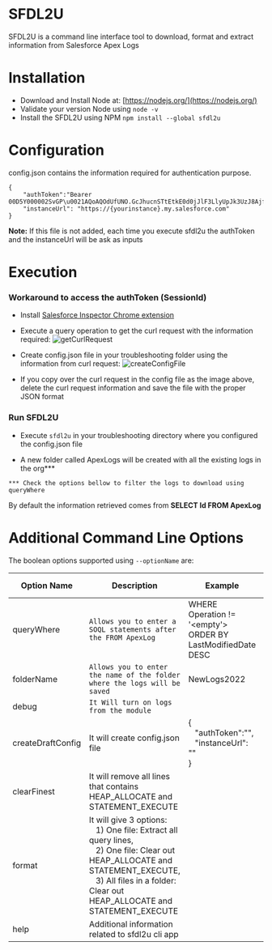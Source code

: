 
# SFDL2U
SFDL2U is a command line interface tool to download, format and extract information from Salesforce Apex Logs

# Installation

- Download and Install Node at: [https://nodejs.org/](https://nodejs.org/) 
- Validate your version Node using `node -v`
- Install the SFDL2U using NPM
	`npm install --global sfdl2u`

# Configuration

config.json contains the information required for authentication purpose.
```
{
	"authToken":"Bearer 00D5Y000002SvGP\u0021AQoAQOdUfUNO.GcJhucnSTtEtkE0d0jJlF3LlyUpJk3UzJ8AjfxDK_I_17.0q5ZnBoIeZDhV1uODluA5RLRNbCMEqWrb.vWS"
	"instanceUrl": "https://{yourinstance}.my.salesforce.com"
}
```
**Note:** If this file is not added, each time you execute sfdl2u the authToken and the instanceUrl will be ask as inputs


# Execution

  

### Workaround to access the authToken (SessionId)

  

- Install [Salesforce Inspector Chrome extension](https://chrome.google.com/webstore/detail/salesforce-inspector/aodjmnfhjibkcdimpodiifdjnnncaafh)

- Execute a query operation to get the curl request with the information required: ![getCurlRequest](https://mindful-unicorn-vro2dw-dev-ed--c.documentforce.com/sfc/dist/version/renditionDownload?rendition=ORIGINAL_Png&versionId=0685w00000OgnHN&operationContext=DELIVERY&contentId=05T5w00001MhpVv&page=0&d=/a/5w000000oHaB/uxDSW7RcSEK4D5W6mFJUs8ZbVRs8n791TFyOZ6B4iKw&oid=00D5w000004ChOL&dpt=null&viewId=)

  

- Create config.json file in your troubleshooting folder using the information from curl request: ![createConfigFile](https://mindful-unicorn-vro2dw-dev-ed--c.documentforce.com/sfc/dist/version/renditionDownload?rendition=ORIGINAL_Png&versionId=0685w00000OgnHI&operationContext=DELIVERY&contentId=05T5w00001MhpVq&page=0&d=/a/5w000000oHaa/f197EyKd2DJb_zvvXLcKedackgpnEsjdY3VR5GetCFU&oid=00D5w000004ChOL&dpt=null&viewId=)

- If you copy over the curl request in the config file as the image above, delete the curl request information and save the file with the proper JSON format

### Run SFDL2U

- Execute `sfdl2u` in your troubleshooting directory where you configured the config.json file

- A new folder called ApexLogs will be created with all the existing logs in the org***

  

`*** Check the options bellow to filter the logs to download using queryWhere`

  

By default the information retrieved comes from **SELECT Id FROM ApexLog**

# Additional Command Line Options
The boolean options supported using `--optionName` are:

| Option Name     |Description                   |Example                |Default value |
|----------------|-------------------------------|-----------------------|---------|
| queryWhere   |`Allows you to enter a SOQL statements after the FROM ApexLog` |WHERE Operation != '<empty'> ORDER BY LastModifiedDate DESC|
|folderName          |`Allows you to enter the name of the folder where the logs will be saved` |NewLogs2022            | ApexLog
| debug | `It Will turn on logs from the module` | 
|createDraftConfig|It will create config.json file|{<br/>&nbsp;&nbsp;&nbsp;"authToken":"",<br/>&nbsp;&nbsp;&nbsp;"instanceUrl": ""<br/>}|
|clearFinest|It will remove all lines that contains HEAP_ALLOCATE and STATEMENT_EXECUTE||
|format|It will give 3 options: <br/>&nbsp;&nbsp;&nbsp;1) One file: Extract all query lines, <br/>&nbsp;&nbsp;&nbsp;2) One file: Clear out HEAP_ALLOCATE and STATEMENT_EXECUTE, <br/>&nbsp;&nbsp;&nbsp;3) All files in a folder: Clear out HEAP_ALLOCATE and STATEMENT_EXECUTE ||
|help|Additional information related to sfdl2u cli app||
